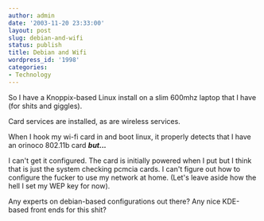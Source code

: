 ```yaml
---
author: admin
date: '2003-11-20 23:33:00'
layout: post
slug: debian-and-wifi
status: publish
title: Debian and Wifi
wordpress_id: '1998'
categories:
- Technology
---
```

So I have a Knoppix-based Linux install on a slim 600mhz laptop that I have (for shits and giggles).

Card services are installed, as are wireless services.

When I hook my wi-fi card in and boot linux, it properly detects that I have an orinoco 802.11b card <em><strong>but...</strong></em>

I can't get it configured. The card is initially powered when I put but I think that is just the system checking pcmcia cards. I can't figure out how to configure the fucker to use my network at home. (Let's leave aside how the hell I set my WEP key for now).

Any experts on debian-based configurations out there? Any nice KDE-based front ends for this shit?
